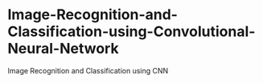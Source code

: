 # Image-Recognition-and-Classification-using-Convolutional-Neural-Network
Image Recognition and Classification using CNN

